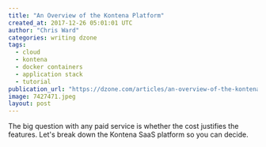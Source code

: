 ```yaml
---
title: "An Overview of the Kontena Platform"
created_at: 2017-12-26 05:01:01 UTC
author: "Chris Ward"
categories: writing dzone
tags:
  - cloud
  - kontena
  - docker containers
  - application stack
  - tutorial
publication_url: "https://dzone.com/articles/an-overview-of-the-kontena-platform"
image: 7427471.jpeg
layout: post
---
```

The big question with any paid service is whether the cost justifies the features. Let's break down the Kontena SaaS platform so you can decide.

